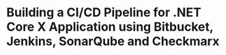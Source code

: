 # Building a CI/CD Pipeline for .NET Core X Application using Bitbucket, Jenkins, SonarQube and Checkmarx
